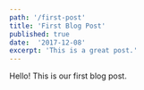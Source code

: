 ```yaml
---
path: '/first-post'
title: 'First Blog Post'
published: true
date:  '2017-12-08'
excerpt: 'This is a great post.'
---
```


 Hello! This is our first blog post.
